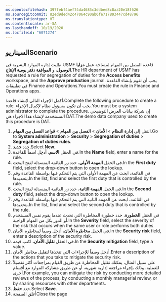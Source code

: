 ```yaml
---
ms.openlocfilehash: 397febf4aef74da4685c3ddbee8c8aa20e18f626
ms.sourcegitcommit: 82ed9ded42c47064c90ab6fe717893447cd48796
ms.translationtype: HT
ms.contentlocale: ar-SA
ms.lasthandoff: 10/19/2020
ms.locfileid: "6071274"
---
```

## <a name="scenario"></a><span data-ttu-id="ef391-101">السيناريو</span><span class="sxs-lookup"><span data-stu-id="ef391-101">Scenario</span></span>
<span data-ttu-id="ef391-102">طلبت إدارة الموارد البشرية في USMF قاعدة الفصل بين المهام لمساحة عمل **مزايا الوصول**، و **الموافقة دفتر يومية الإنتاج**.</span><span class="sxs-lookup"><span data-stu-id="ef391-102">The HR department of USMF has requested a rule for segregation of duties for the **Access benefits** workspace, and the **Approve production** journal.</span></span> <span data-ttu-id="ef391-103">يجب أن تقوم بإنشاء القاعدة في تطبيقات Finance and Operations.</span><span class="sxs-lookup"><span data-stu-id="ef391-103">You must create the rule in Finance and Operations apps.</span></span>

<span data-ttu-id="ef391-104">أكمل الإجراء التالي لإنشاء قاعدة.</span><span class="sxs-lookup"><span data-stu-id="ef391-104">Complete the following procedure to create a rule.</span></span> <span data-ttu-id="ef391-105">يجب أن تكون مسؤول نظام لإكمال الإجراء.</span><span class="sxs-lookup"><span data-stu-id="ef391-105">You must be a system administrator to complete the procedure.</span></span> <span data-ttu-id="ef391-106">إن شركة بيانات العرض التوضيحي المستخدمة لإنشاء هذا الاجراء هي DAT.</span><span class="sxs-lookup"><span data-stu-id="ef391-106">The demo data company used to create this procedure is DAT.</span></span>

1. <span data-ttu-id="ef391-107">انتقل إلى **إدارة النظام** > **الأمان** > **الفصل بين المهام** > **قواعد الفصل بين المهام**.</span><span class="sxs-lookup"><span data-stu-id="ef391-107">Go to **System administration** > **Security** > **Segregation of duties** > **Segregation of duties rules**.</span></span>
1. <span data-ttu-id="ef391-108">حدد **جديد‎**.</span><span class="sxs-lookup"><span data-stu-id="ef391-108">Select **New**.</span></span>
1. <span data-ttu-id="ef391-109">في الحقل **الاسم**، أدخِل اسماً للقاعدة.</span><span class="sxs-lookup"><span data-stu-id="ef391-109">In the **Name** field, enter a name for the rule.</span></span>
1. <span data-ttu-id="ef391-110">في الحقل **المهمة الأولى**، حدد زر القائمة المنسدلة لفتح البحث.</span><span class="sxs-lookup"><span data-stu-id="ef391-110">In the **First duty** field, select the drop-down button to open the lookup.</span></span>
1. <span data-ttu-id="ef391-111">في القائمة، ابحث عن المهمة الأولى التي يتم التحكم فيها بواسطة القاعدة وقم بتحديدها.</span><span class="sxs-lookup"><span data-stu-id="ef391-111">In the list, find and select the first duty that is controlled by the rule.</span></span>
1. <span data-ttu-id="ef391-112">في الحقل **المهمة الثانية**، حدد زر القائمة المنسدلة لفتح البحث.</span><span class="sxs-lookup"><span data-stu-id="ef391-112">In the **Second duty** field, select the drop-down button to open the lookup.</span></span>
1. <span data-ttu-id="ef391-113">في القائمة، ابحث عن المهمة الثانية التي يتم التحكم فيها بواسطة القاعدة وقم بتحديدها.</span><span class="sxs-lookup"><span data-stu-id="ef391-113">In the list, find and select the second duty that is controlled by the rule.</span></span>
1. <span data-ttu-id="ef391-114">في الحقل **الخطورة**، حدد خطورة المخاطرة التي تحدث عندما يقوم نفس المستخدم أو الدور بكل من المهام الواجبة.</span><span class="sxs-lookup"><span data-stu-id="ef391-114">In the **Severity** field, select the severity of the risk that occurs when the same user or role performs both duties.</span></span>
1. <span data-ttu-id="ef391-115">في الحقل **مخاطرة الأمان**، أدخل وصفاً لمخاطرة الأمان.</span><span class="sxs-lookup"><span data-stu-id="ef391-115">In the **Security risk** field, enter a description of the security risk.</span></span>
1. <span data-ttu-id="ef391-116">في الحقل **تقليل الأمان**، اكتب قيمة.</span><span class="sxs-lookup"><span data-stu-id="ef391-116">In the **Security mitigation** field, type a value.</span></span>
1. <span data-ttu-id="ef391-117">أدخل وصفاً للإجراءات التي تتخذها لتقليل مخاطر الأمان.</span><span class="sxs-lookup"><span data-stu-id="ef391-117">Enter a description of the actions that you take to mitigate the security risk.</span></span> 
1. <span data-ttu-id="ef391-118">على سبيل المثال، يمكنك تقليل المخاطرة عن طريق القيام بمراجعات أكثر تفصيلاً للعملية، وذلك بإجراء مراجعة إدارية شهرية، أو عن طريق مشاركة الموارد مع أقسام أخرى.</span><span class="sxs-lookup"><span data-stu-id="ef391-118">For example, you can mitigate the risk by conducting more detailed reviews of the process, by conducting a monthly managerial review, or by sharing resources with other departments.</span></span>
1. <span data-ttu-id="ef391-119">حدد **حفظ**.</span><span class="sxs-lookup"><span data-stu-id="ef391-119">Select **Save**.</span></span>
2. <span data-ttu-id="ef391-120">أغلق الصفحة</span><span class="sxs-lookup"><span data-stu-id="ef391-120">Close the page</span></span>
